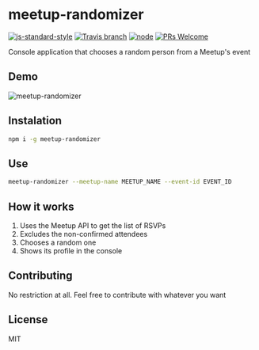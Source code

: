 # meetup-randomizer

[![js-standard-style](https://img.shields.io/badge/code%20style-standard-brightgreen.svg?maxAge=2592000)](http://standardjs.com/)
[![Travis branch](https://img.shields.io/travis/durancristhian/meetup-randomizer/master.svg?maxAge=2592000)]()
[![node](https://img.shields.io/node/v/meetup-randomizer.svg?maxAge=2592000)](https://www.npmjs.com/package/meetup-randomizer)
[![PRs Welcome](https://img.shields.io/badge/PRs-welcome-brightgreen.svg?maxAge=2592000)](http://makeapullrequest.com)

Console application that chooses a random person from a Meetup's event

## Demo

![meetup-randomizer](https://raw.githubusercontent.com/durancristhian/meetup-randomizer/master/images/meetup-randomizer-demo.gif)

## Instalation

```bash
npm i -g meetup-randomizer
```

## Use

```bash
meetup-randomizer --meetup-name MEETUP_NAME --event-id EVENT_ID
```

## How it works

1. Uses the Meetup API to get the list of RSVPs
2. Excludes the non-confirmed attendees
3. Chooses a random one
4. Shows its profile in the console

## Contributing

No restriction at all. Feel free to contribute with whatever you want

## License

MIT
